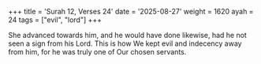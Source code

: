 +++
title = 'Surah 12, Verses 24'
date = '2025-08-27'
weight = 1620
ayah = 24
tags = ["evil", "lord"]
+++

She advanced towards him, and he would have done likewise, had he not seen a sign from his Lord. This is how We kept evil and indecency away from him, for he was truly one of Our chosen servants.